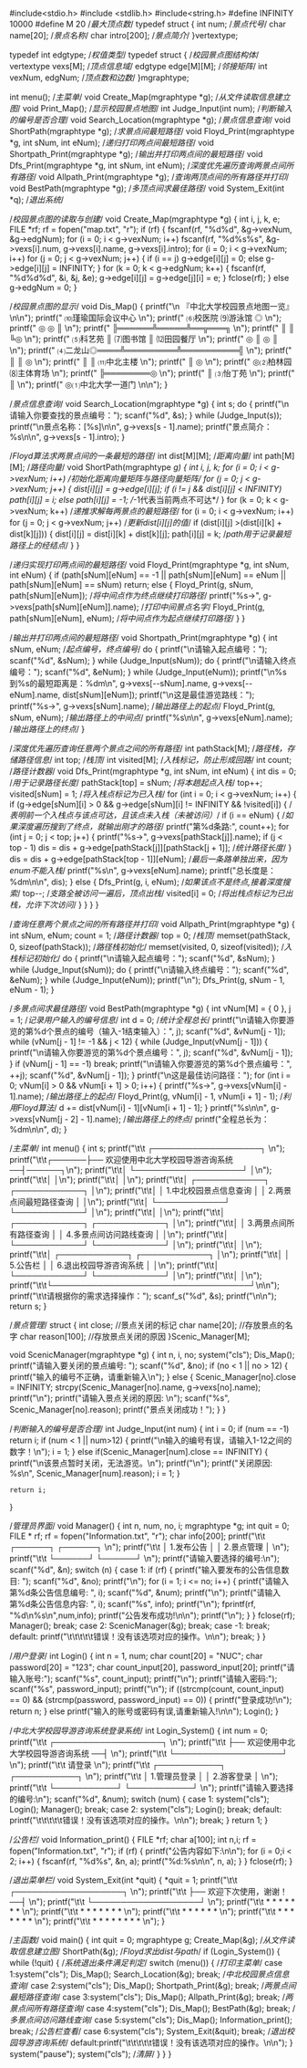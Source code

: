 #include<stdio.h>
#include <stdlib.h>
#include<string.h>
#define INFINITY 10000
#define M 20                                                    /*最大顶点数*/
typedef struct {
	int num;                                                    /*景点代号*/
	char name[20];                                              /*景点名称*/
	char intro[200];                                            /*景点简介*/
}vertextype;

typedef int edgtype;                                            /*权值类型*/
typedef struct {                                                /*校园景点图结构体*/
	vertextype vexs[M];                                         /*顶点信息域*/
	edgtype edge[M][M];                                         /*邻接矩阵*/
	int vexNum, edgNum;                                         /*顶点数和边数*/
}mgraphtype;

int menu();                                                     /*主菜单*/
void Create_Map(mgraphtype *g);                                 /*从文件读取信息建立图*/
void Print_Map();                                               /*显示校园景点地图*/
int Judge_Input(int num);                                       /*判断输入的编号是否合理*/
void Search_Location(mgraphtype *g);                            /*景点信息查询*/
void ShortPath(mgraphtype *g);                                  /*求景点间最短路径*/
void Floyd_Print(mgraphtype *g, int sNum, int eNum);            /*递归打印两点间最短路径*/
void Shortpath_Print(mgraphtype *g);                            /*输出并打印两点间的最短路径*/
void Dfs_Print(mgraphtype *g, int sNum, int eNum);              /*深度优先遍历查询两景点间所有路径*/
void Allpath_Print(mgraphtype *g);                              /*查询两顶点间的所有路径并打印*/
void BestPath(mgraphtype *g);                                   /*多顶点间求最佳路径*/
void System_Exit(int *q);                                       /*退出系统*/

/*校园景点图的读取与创建*/
void Create_Map(mgraphtype *g)
{
	int i, j, k, e;
	FILE *rf;
	rf = fopen("map.txt", "r");
	if (rf)
	{
		fscanf(rf, "%d%d", &g->vexNum, &g->edgNum);
		for (i = 0; i < g->vexNum; i++)
			fscanf(rf, "%d%s%s", &g->vexs[i].num, g->vexs[i].name, g->vexs[i].intro);
		for (i = 0; i < g->vexNum; i++)
			for (j = 0; j < g->vexNum; j++)
			{
				if (i == j)
					g->edge[i][j] = 0;
				else
					g->edge[i][j] = INFINITY;
			}
		for (k = 0; k < g->edgNum; k++)
		{
			fscanf(rf, "%d%d%d", &i, &j, &e);
			g->edge[i][j] = g->edge[j][i] = e;
		}
		fclose(rf);
	}
	else
		g->edgNum = 0;
}

/*校园景点图的显示*/
void Dis_Map() {
	printf("\n                                『中北大学校园景点地图一览』\n\n");
	printf("                                                            ⑽瑾瑜国际会议中心         \n");
	printf("	                             ⑹校医院      ⑼游泳馆       ◎                       \n");
	printf("	                                ◎            ◎          ║                       \n");
	printf("	                                ╠══════╩═════╩══╦═══╗         \n");
	printf("	                                ║                              ║      ╚◎       \n");
	printf("	                    ⑸科艺苑    ║    ⑺图书馆                  ║      ⑿田园餐厅 \n");
	printf("	                      ◎        ║        ◎                    ║                 \n");
	printf("        ⑷二龙山◎════╩═════════╩══════════╣                 \n");
	printf("	            ║                            ║                    ◎                 \n");
	printf("	            ║                            ║                ⑾中北主楼             \n");
	printf("	            ║                            ◎                                       \n");
	printf("	            ◎⑵柏林园                ⑻主体育场                                   \n");
	printf("	            ╠════════◎                                                   \n");
	printf("	                ║        ⑶怡丁苑		                                            \n");
	printf("                    ║                                                                 \n");
	printf("                    ◎⑴中北大学一道门                                                 \n\n");
}

/*景点信息查询*/
void Search_Location(mgraphtype *g) {
	int s;
	do {
		printf("\n请输入你要查找的景点编号：");
		scanf("%d", &s);
	} while (Judge_Input(s));
	printf("\n景点名称：[%s]\n\n", g->vexs[s - 1].name);
	printf("景点简介： %s\n\n", g->vexs[s - 1].intro);
}

/*Floyd算法求两景点间的一条最短的路径*/
int dist[M][M];                                                    /*距离向量*/
int path[M][M];                                                    /*路径向量*/
void ShortPath(mgraphtype *g) {
	int i, j, k;
	for (i = 0; i < g->vexNum; i++)                                /*初始化距离向量矩阵与路径向量矩阵*/
		for (j = 0; j < g->vexNum; j++) {
			dist[i][j] = g->edge[i][j];
			if (i != j && dist[i][j] < INFINITY) path[i][j] = i;
			else path[i][j] = -1;                                  /*-1代表当前两点不可达*/
		}
	for (k = 0; k < g->vexNum; k++)                                /*递推求解每两景点的最短路径*/
		for (i = 0; i < g->vexNum; i++)
			for (j = 0; j < g->vexNum; j++)                        /*更新dist[i][j]的值*/
				if (dist[i][j] >(dist[i][k] + dist[k][j])) {
					dist[i][j] = dist[i][k] + dist[k][j];
					path[i][j] = k;                                /*path用于记录最短路径上的经结点*/
				}
}

/*递归实现打印两点间的最短路径*/
void Floyd_Print(mgraphtype *g, int sNum, int eNum) {
	if (path[sNum][eNum] == -1 || path[sNum][eNum] == eNum || path[sNum][eNum] == sNum)
		return;
	else {
		Floyd_Print(g, sNum, path[sNum][eNum]);                 /*将中间点作为终点继续打印路径*/
		printf("%s->", g->vexs[path[sNum][eNum]].name);         /*打印中间景点名字*/
		Floyd_Print(g, path[sNum][eNum], eNum);                 /*将中间点作为起点继续打印路径*/
	}
}

/*输出并打印两点间的最短路径*/
void Shortpath_Print(mgraphtype *g) {
	int sNum, eNum;                                             /*起点编号，终点编号*/
	do {
		printf("\n请输入起点编号：");
		scanf("%d", &sNum);
	} while (Judge_Input(sNum));
	do {
		printf("\n请输入终点编号：");
		scanf("%d", &eNum);
	} while (Judge_Input(eNum));
	printf("\n%s到%s的最短距离是：%dm\n", g->vexs[--sNum].name, g->vexs[--eNum].name, dist[sNum][eNum]);
	printf("\n这是最佳游览路线：");
	printf("%s->", g->vexs[sNum].name);                                       /*输出路径上的起点*/
	Floyd_Print(g, sNum, eNum);                                               /*输出路径上的中间点*/
	printf("%s\n\n", g->vexs[eNum].name);                                     /*输出路径上的终点*/
}

/*深度优先遍历查询任意两个景点之间的所有路径*/
int pathStack[M];                                                             /*路径栈，存储路径信息*/
int top;                                                                      /*栈顶*/
int visited[M];                                                               /*入栈标记，防止形成回路*/
int count;                                                                    /*路径计数器*/
void Dfs_Print(mgraphtype *g, int sNum, int eNum) {
	int dis = 0;                                                              /*用于记录路径长度*/
	pathStack[top] = sNum;                                                    /*将本趟起点入栈*/
	top++;
	visited[sNum] = 1;                                                        /*将入栈点标记为已入栈*/
	for (int i = 0; i < g->vexNum; i++) {
		if (g->edge[sNum][i] > 0 && g->edge[sNum][i] != INFINITY && !visited[i]) {
			/*表明前一个入栈点与该点可达，且该点未入栈（未被访问）*/
			if (i == eNum) {                                                  /*如果深度遍历搜到了终点，就输出刚才的路径*/
				printf("第%d条路:", count++);
				for (int j = 0; j < top; j++) {
					printf("%s->", g->vexs[pathStack[j]].name);
					if (j < top - 1)
						dis = dis + g->edge[pathStack[j]][pathStack[j + 1]];        /*统计路径长度*/
				}
				dis = dis + g->edge[pathStack[top - 1]][eNum];                      /*最后一条路单独出来，因为enum不能入栈*/
				printf("%s\n", g->vexs[eNum].name);
				printf("总长度是：%dm\n\n", dis);
			}
			else {
				Dfs_Print(g, i, eNum);                                              /*如果该点不是终点,接着深度搜索*/
				top--;                                                              /*支路全被访问一遍后，顶点出栈*/
				visited[i] = 0;                                                     /*将出栈点标记为已出栈，允许下次访问*/
			}
		}
	}
}

/*查询任意两个景点之间的所有路径并打印*/
void Allpath_Print(mgraphtype *g) {
	int sNum, eNum;
	count = 1;                                                       /*路径计数器*/
	top = 0;                                                         /*栈顶*/
	memset(pathStack, 0, sizeof(pathStack));                         /*路径栈初始化*/
	memset(visited, 0, sizeof(visited));                             /*入栈标记初始化*/
	do {
		printf("\n请输入起点编号：");
		scanf("%d", &sNum);
	} while (Judge_Input(sNum));
	do {
		printf("\n请输入终点编号：");
		scanf("%d", &eNum);
	} while (Judge_Input(eNum));
	printf("\n");
	Dfs_Print(g, sNum - 1, eNum - 1);
}

/*多景点间求最佳路径*/
void BestPath(mgraphtype *g) {
	int vNum[M] = { 0 }, j = 1;                                       /*记录用户输入的编号信息*/
	int d = 0;                                                        /*统计全程总长*/
	printf("\n请输入你要游览的第%d个景点的编号（输入-1结束输入）：", j);
	scanf("%d", &vNum[j - 1]);
	while (vNum[j - 1] != -1 && j < 12) {
		while (Judge_Input(vNum[j - 1])) {
			printf("\n请输入你要游览的第%d个景点编号：", j);
			scanf("%d", &vNum[j - 1]);
		}
		if (vNum[j - 1] == -1) break;
		printf("\n请输入你要游览的第%d个景点编号：", ++j);
		scanf("%d", &vNum[j - 1]);
	}
	printf("\n这是最佳访问路径：");
	for (int i = 0; vNum[i] > 0 && vNum[i + 1] > 0; i++) {
		printf("%s->", g->vexs[vNum[i] - 1].name);                   /*输出路径上的起点*/
		Floyd_Print(g, vNum[i] - 1, vNum[i + 1] - 1);                /*利用Floyd算法*/
		d += dist[vNum[i] - 1][vNum[i + 1] - 1];
	}
	printf("%s\n\n", g->vexs[vNum[j - 2] - 1].name);                 /*输出路径上的终点*/
	printf("全程总长为：%dm\n\n", d);
}

/*主菜单*/
int menu() {
	int s;
	printf("\t\t                ┌───────────────────┐                \n");
	printf("\t\t┌──────├── 欢迎使用中北大学校园导游咨询系统 ──┤──────┐\n");
	printf("\t\t│              └───────────────────┘              │\n");
	printf("\t\t│                                                                      │\n");
	printf("\t\t│                                                                      │\n");
	printf("\t\t│   ┌────────────┐        ┌────────────┐   │\n");
	printf("\t\t│   │ 1.中北校园景点信息查询 │        │ 2.两景点间最短路径查询 │   │\n");
	printf("\t\t│   └────────────┘        └────────────┘   │\n");
	printf("\t\t│                                                                      │\n");
	printf("\t\t│   ┌────────────┐        ┌────────────┐   │\n");
	printf("\t\t│   │ 3.两景点间所有路径查询 │        │ 4.多景点间访问路线查询 │   │\n");
	printf("\t\t│   └────────────┘        └────────────┘   │\n");
	printf("\t\t│                                                                      │\n");
	printf("\t\t│   ┌────────────┐        ┌────────────┐   │\n");
	printf("\t\t│   │ 5.公告栏               │        │ 6.退出校园导游咨询系统 │   │\n");
	printf("\t\t│   └────────────┘        └────────────┘   │\n");
	printf("\t\t│                                                                      │\n");
	printf("\t\t└───────────────────────────────────┘\n\n");
	printf("\t\t请根据你的需求选择操作：");
	scanf_s("%d", &s);
	printf("\n\n");
	return s;
}

/*景点管理*/
struct 
{
	int close;                                               //景点关闭的标记
	char name[20];                                           //存放景点的名字
	char reason[100];                                        //存放景点关闭的原因
}Scenic_Manager[M];

void ScenicManager(mgraphtype *g)
{
	int n, i, no;
	system("cls"); Dis_Map();
	printf("请输入要关闭的景点编号: ");
	scanf("%d", &no);
	if (no < 1 || no > 12)
	{
		printf("输入的编号不正确，请重新输入\n");
	}
	else
	{
		Scenic_Manager[no].close = INFINITY;
		strcpy(Scenic_Manager[no].name, g->vexs[no].name);
		printf("\n");
		printf("请输入景点关闭的原因: \n");
		scanf("%s", Scenic_Manager[no].reason);
		printf("景点关闭成功！");
	}
}

/*判断输入的编号是否合理*/
int Judge_Input(int num)
{
	int i = 0;
	if (num == -1)
		return i;
	if (num < 1 || num>12)
	{
		printf("\n输入的编号有误，请输入1-12之间的数字！\n");
		i = 1;
	}
	else if(Scenic_Manager[num].close == INFINITY)
	{
		printf("\n该景点暂时关闭，无法游览。\n");
		printf("\n");
		printf("关闭原因: %s\n", Scenic_Manager[num].reason);
		i = 1;
	}

	return i;
}

/*管理员界面*/
void Manager()
{
	int n, num, no, i;
	mgraphtype *g;
	int quit = 0;
	FILE * rf;
	rf = fopen("Information.txt", "r");
	char info[200];
	printf("\t\t               ┌──────┐         ┌──────┐               \n");
	printf("\t\t               │ 1.发布公告 │         │ 2.景点管理 │               \n");
	printf("\t\t               └──────┘         └──────┘               \n");
	printf("请输入要选择的编号:\n");
	scanf("%d", &n);
		switch (n)
		{
		case 1:
			if (rf)
			{
				printf("输入要发布的公告信息数目: ");
				scanf("%d", &no);
				printf("\n");
				for (i = 1; i <= no; i++)
				{
					printf("请输入第%d条公告信息编号: ", i);
					scanf("%d", &num);
					printf("\n");
					printf("请输入第%d条公告信息内容: ", i);
					scanf("%s", info);
					printf("\n");
					fprintf(rf, "%d\n%s\n",num,info);
					printf("公告发布成功!\n\n");
					printf("\n");
				}
			}
			fclose(rf);
			Manager();
			break;
		case 2:
			ScenicManager(&g);
			break;
		case -1:
			break;
		default:
			printf("\t\t\t\t\t错误！没有该选项对应的操作。\n\n");
			break;
		}
}

/*用户登录*/
int Login()
{
	int n = 1, num;
	char count[20] = "NUC";
	char password[20] = "123";
	char count_input[20], password_input[20];
	printf("请输入账号:");
	scanf("%s", count_input);
	printf("\n");
	printf("请输入密码:");
	scanf("%s", password_input);
	printf("\n");
	if ((strcmp(count, count_input) == 0) && (strcmp(password, password_input) == 0))
	{
		printf("登录成功!\n");
		return n;
	}
	else printf("输入的账号或密码有误,请重新输入!\n\n");
	Login();
}

/*中北大学校园导游咨询系统登录系统*/
int Login_System()
{
	int num = 0;
	printf("\t\t                      ┌───────────────────┐                \n");
	printf("\t\t                    ├── 欢迎使用中北大学校园导游咨询系统 ──┤              \n");
	printf("\t\t                      └───────────────────┘                \n");
	printf("\t\t                                       请登录                                   \n");
	printf("\t\t             ┌───────────┐       ┌───────────┐         \n");
	printf("\t\t             │     1.管理员登录     │       │     2.游客登录       │         \n");
	printf("\t\t             └───────────┘       └───────────┘         \n");
	printf("请输入要选择的编号:\n");
	scanf("%d", &num);
	switch (num)
	{
	case 1:
		system("cls"); Login(); Manager(); break;
	case 2:
		system("cls"); Login(); break;
	default:
		printf("\t\t\t\t\t错误！没有该选项对应的操作。\n\n");
		break;
	}
	return 1;
}

/*公告栏*/
void Information_print()
{
	FILE *rf;
	char a[100];
	int n,i;
	rf = fopen("Information.txt", "r");
	if (rf)
	{
		printf("公告内容如下:\n\n");
		for (i = 0;i < 2; i++)
		{
			fscanf(rf, "%d%s", &n, a);
			printf("%d:%s\n\n", n, a);
		}
	}
	fclose(rf);
}

/*退出菜单栏*/
void System_Exit(int *quit) {
	*quit = 1;
	printf("\t\t                ┌───────────────────┐                \n");
	printf("\t\t              ├──        欢迎下次使用，谢谢！      ──┤              \n");
	printf("\t\t                └───────────────────┘                \n");
	printf("\t\t                  *     *        *       *         * * *                  \n");
	printf("\t\t                  * *   *        *       *       *       *                \n");
	printf("\t\t                  *  *  *        *       *       *                        \n");
	printf("\t\t                  *   * *        *       *       *       *                \n");
	printf("\t\t                  *     *          * * *           * * *                  \n");
}

/*主函数*/
void main() {
	int quit = 0;
	mgraphtype g;
	Create_Map(&g);                                                              /*从文件读取信息建立图*/
	ShortPath(&g);                                                               /*Floyd求出dist与path*/
	if (Login_System()) {
		while (!quit) {                                                          /*系统退出条件满足判定*/
			switch (menu()) {                                                    /*打印主菜单*/
			case 1:system("cls"); Dis_Map(); Search_Location(&g); break;         /*中北校园景点信息查询*/
			case 2:system("cls"); Dis_Map(); Shortpath_Print(&g); break;         /*两景点间最短路径查询*/
			case 3:system("cls"); Dis_Map(); Allpath_Print(&g); break;           /*两景点间所有路径查询*/
			case 4:system("cls"); Dis_Map(); BestPath(&g); break;                /*多景点间访问路线查询*/
			case 5:system("cls"); Dis_Map(); Information_print(); break;         /*公告栏查看*/
			case 6:system("cls"); System_Exit(&quit); break;                     /*退出校园导游咨询系统*/
			default:printf("\t\t\t\t\t错误！没有该选项对应的操作。\n\n");
			}
			system("pause");
			system("cls");                                                           /*清屏*/
		}
	}
}
